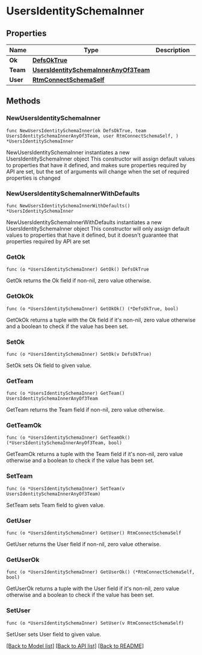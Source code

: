 # UsersIdentitySchemaInner

## Properties

Name | Type | Description | Notes
------------ | ------------- | ------------- | -------------
**Ok** | [**DefsOkTrue**](DefsOkTrue.md) |  | 
**Team** | [**UsersIdentitySchemaInnerAnyOf3Team**](UsersIdentitySchemaInnerAnyOf3Team.md) |  | 
**User** | [**RtmConnectSchemaSelf**](RtmConnectSchemaSelf.md) |  | 

## Methods

### NewUsersIdentitySchemaInner

`func NewUsersIdentitySchemaInner(ok DefsOkTrue, team UsersIdentitySchemaInnerAnyOf3Team, user RtmConnectSchemaSelf, ) *UsersIdentitySchemaInner`

NewUsersIdentitySchemaInner instantiates a new UsersIdentitySchemaInner object
This constructor will assign default values to properties that have it defined,
and makes sure properties required by API are set, but the set of arguments
will change when the set of required properties is changed

### NewUsersIdentitySchemaInnerWithDefaults

`func NewUsersIdentitySchemaInnerWithDefaults() *UsersIdentitySchemaInner`

NewUsersIdentitySchemaInnerWithDefaults instantiates a new UsersIdentitySchemaInner object
This constructor will only assign default values to properties that have it defined,
but it doesn't guarantee that properties required by API are set

### GetOk

`func (o *UsersIdentitySchemaInner) GetOk() DefsOkTrue`

GetOk returns the Ok field if non-nil, zero value otherwise.

### GetOkOk

`func (o *UsersIdentitySchemaInner) GetOkOk() (*DefsOkTrue, bool)`

GetOkOk returns a tuple with the Ok field if it's non-nil, zero value otherwise
and a boolean to check if the value has been set.

### SetOk

`func (o *UsersIdentitySchemaInner) SetOk(v DefsOkTrue)`

SetOk sets Ok field to given value.


### GetTeam

`func (o *UsersIdentitySchemaInner) GetTeam() UsersIdentitySchemaInnerAnyOf3Team`

GetTeam returns the Team field if non-nil, zero value otherwise.

### GetTeamOk

`func (o *UsersIdentitySchemaInner) GetTeamOk() (*UsersIdentitySchemaInnerAnyOf3Team, bool)`

GetTeamOk returns a tuple with the Team field if it's non-nil, zero value otherwise
and a boolean to check if the value has been set.

### SetTeam

`func (o *UsersIdentitySchemaInner) SetTeam(v UsersIdentitySchemaInnerAnyOf3Team)`

SetTeam sets Team field to given value.


### GetUser

`func (o *UsersIdentitySchemaInner) GetUser() RtmConnectSchemaSelf`

GetUser returns the User field if non-nil, zero value otherwise.

### GetUserOk

`func (o *UsersIdentitySchemaInner) GetUserOk() (*RtmConnectSchemaSelf, bool)`

GetUserOk returns a tuple with the User field if it's non-nil, zero value otherwise
and a boolean to check if the value has been set.

### SetUser

`func (o *UsersIdentitySchemaInner) SetUser(v RtmConnectSchemaSelf)`

SetUser sets User field to given value.



[[Back to Model list]](../README.md#documentation-for-models) [[Back to API list]](../README.md#documentation-for-api-endpoints) [[Back to README]](../README.md)


